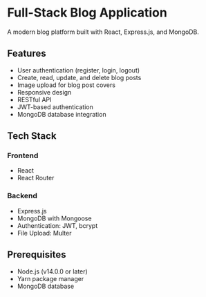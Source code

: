 # Full-Stack Blog Application

A modern blog platform built with React, Express.js, and MongoDB.

## Features

- User authentication (register, login, logout)
- Create, read, update, and delete blog posts
- Image upload for blog post covers
- Responsive design
- RESTful API
- JWT-based authentication
- MongoDB database integration

## Tech Stack

### Frontend

- React
- React Router

### Backend

- Express.js
- MongoDB with Mongoose
- Authentication: JWT, bcrypt
- File Upload: Multer

## Prerequisites

- Node.js (v14.0.0 or later)
- Yarn package manager
- MongoDB database



